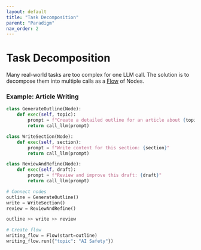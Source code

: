 ```yaml
---
layout: default
title: "Task Decomposition"
parent: "Paradigm"
nav_order: 2
---
```


# Task Decomposition

Many real-world tasks are too complex for one LLM call. The solution is to decompose them into multiple calls as a [Flow](./flow.md) of Nodes.

### Example: Article Writing

```python
class GenerateOutline(Node):
    def exec(self, topic):
        prompt = f"Create a detailed outline for an article about {topic}"
        return call_llm(prompt)

class WriteSection(Node):
    def exec(self, section):
        prompt = f"Write content for this section: {section}"
        return call_llm(prompt)

class ReviewAndRefine(Node):
    def exec(self, draft):
        prompt = f"Review and improve this draft: {draft}"
        return call_llm(prompt)

# Connect nodes  
outline = GenerateOutline()
write = WriteSection()
review = ReviewAndRefine()

outline >> write >> review

# Create flow
writing_flow = Flow(start=outline)
writing_flow.run({"topic": "AI Safety"})
```
